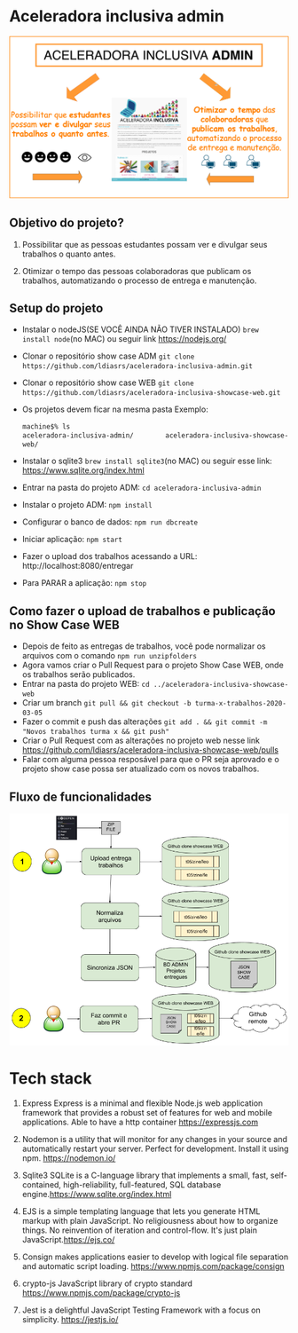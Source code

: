 # Aceleradora inclusiva admin
![Image of Yaktocat](./Aceleradora-ADM.png)

## Objetivo do projeto?

1) Possibilitar que as pessoas estudantes possam ver e divulgar seus trabalhos o quanto antes.

2) Otimizar o tempo das pessoas colaboradoras que publicam os trabalhos, automatizando o processo de entrega e manutenção.

## Setup do projeto

- Instalar o nodeJS(SE VOCÊ AINDA NÃO TIVER INSTALADO)  `brew install node`(no MAC) ou seguir link https://nodejs.org/
- Clonar o repositório show case ADM `git clone https://github.com/ldiasrs/aceleradora-inclusiva-admin.git`
- Clonar o repositório show case WEB `git clone https://github.com/ldiasrs/aceleradora-inclusiva-showcase-web.git`
- Os projetos devem ficar na mesma pasta Exemplo:
  ```
  machine$% ls 
  aceleradora-inclusiva-admin/        aceleradora-inclusiva-showcase-web/                
  ```

- Instalar o sqlite3  `brew install sqlite3`(no MAC) ou seguir esse link: https://www.sqlite.org/index.html
- Entrar na pasta do projeto ADM: `cd aceleradora-inclusiva-admin`
- Instalar o projeto ADM: `npm install`
- Configurar o banco de dados: `npm run dbcreate`
- Iniciar aplicação: `npm start`
- Fazer o upload dos trabalhos acessando a URL: http://localhost:8080/entregar
- Para PARAR a aplicação: `npm stop`

## Como fazer o upload de trabalhos e publicação no Show Case WEB

- Depois de feito as entregas de trabalhos, você pode normalizar os arquivos com o comando `npm run unzipfolders`
- Agora vamos criar o Pull Request para o projeto Show Case WEB, onde os trabalhos serão publicados.
- Entrar na pasta do projeto WEB: `cd ../aceleradora-inclusiva-showcase-web`
- Criar um branch `git pull && git checkout -b turma-x-trabalhos-2020-03-05`
- Fazer o commit e push das alterações `git add . && git commit -m "Novos trabalhos turma x && git push"`
- Criar o Pull Request com as alterações no projeto web nesse link https://github.com/ldiasrs/aceleradora-inclusiva-showcase-web/pulls
- Falar com alguma pessoa resposável para que o PR seja aprovado e o projeto show case possa ser atualizado com os novos trabalhos.

## Fluxo de funcionalidades
![Image of Yaktocat](./Aceleradora-admin-funcionalidades.png)

# Tech stack

1) Express Express is a minimal and flexible Node.js web application framework that provides a robust set of features for web and mobile applications. Able to have a http container https://expressjs.com

2) Nodemon is a utility that will monitor for any changes in your source and automatically restart your server. Perfect for development. Install it using npm. https://nodemon.io/

3) Sqlite3 SQLite is a C-language library that implements a small, fast, self-contained, high-reliability, full-featured, SQL database engine.https://www.sqlite.org/index.html

4) EJS is a simple templating language that lets you generate HTML markup with plain JavaScript. No religiousness about how to organize things. No reinvention of iteration and control-flow. It's just plain JavaScript.https://ejs.co/

5) Consign makes applications easier to develop with logical file separation and automatic script loading. https://www.npmjs.com/package/consign

6) crypto-js JavaScript library of crypto standard https://www.npmjs.com/package/crypto-js

7) Jest is a delightful JavaScript Testing Framework with a focus on simplicity. https://jestjs.io/
